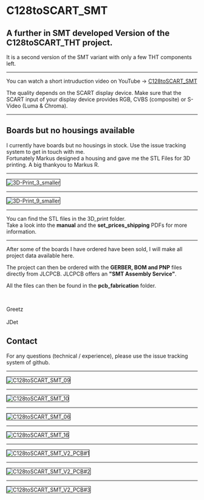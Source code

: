 # C128toSCART_SMT
<h2>A further in SMT developed Version of the C128toSCART_THT project.</h2>
<p>It is a second version of the SMT variant with only a few THT components left.</p>
<hr />
<p>You can watch a short intruduction video on YouTube -> <a href="https://youtu.be/qOvFwwrAEIk" target="_blank">C128toSCART_SMT</a></p>
<p>The quality depends on the SCART display device. Make sure that the SCART input of your display device provides RGB, CVBS (composite) or S-Video (Luma & Chroma).</p>
<hr />
<h2>Boards but no housings available</h2>
<p>I currently have boards but no housings in stock. Use the issue tracking system to get in touch with me. <br />
Fortunately Markus designed a housing and gave me the STL Files for 3D printing. A big thankyou to Markus R.</p>

<hr />
<p><img alt="3D-Print_3_smaller" src="./img/3D-Print_3_smaller.jpg" style="border-width: 1px; border-style: solid;" /></p>
<hr />
<p><img alt="3D-Print_9_smaller" src="./img/3D-Print_9_smaller.jpg" style="border-width: 1px; border-style: solid;" /></p>
<hr />

<p>You can find the STL files in the 3D_print folder. <br /> 
Take a look into the <strong>manual</strong> and the <strong>set_prices_shipping</strong> PDFs for more information.</p>

<hr />
<p>After some of the boards I have ordered have been sold, I will make all project data available here.</p> 
<p>The project can then be ordered with the <strong>GERBER, BOM and PNP</strong> files directly from JLCPCB.
JLCPCB offers an <strong>"SMT Assembly Service"</strong>.</p>
<p>All the files can then be found in the <strong>pcb_fabrication</strong> folder.</p>
<p>&nbsp;</p>
<p>Greetz<br /><br />JDet</p>

## Contact
For any questions (technical / experience), please use the issue tracking system of github. 

<hr />
<p><img alt="C128toSCART_SMT_09" src="./img/C128toSCART_SMT_09.jpg" style="border-width: 1px; border-style: solid;" /></p>
<hr />
<p><img alt="C128toSCART_SMT_10" src="./img/C128toSCART_SMT_10.jpg" style="border-width: 1px; border-style: solid;" /></p>
<hr />
<p><img alt="C128toSCART_SMT_06" src="./img/C128toSCART_SMT_06.jpg" style="border-width: 1px; border-style: solid;" /></p>
<hr />
<p><img alt="C128toSCART_SMT_16" src="./img/C128toSCART_SMT_16.jpg" style="border-width: 1px; border-style: solid;" /></p>
<hr />
<p><img alt="C128toSCART_SMT_V2_PCB#1" src="./img/C128toSCART_V2_PCB%231.jpg" style="border-width: 1px; border-style: solid;" /></p>
<hr />
<p><img alt="C128toSCART_SMT_V2_PCB#2" src="./img/C128toSCART_V2_PCB%232.jpg" style="border-width: 1px; border-style: solid;" /></p>
<hr />
<p><img alt="C128toSCART_SMT_V2_PCB#3" src="./img/C128toSCART_V2_PCB%233.jpg" style="border-width: 1px; border-style: solid;" /></p>
